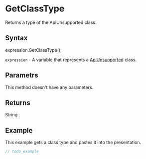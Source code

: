 # GetClassType

Returns a type of the ApiUnsupported class.

## Syntax

expression.GetClassType();

`expression` - A variable that represents a [ApiUnsupported](../ApiUnsupported.md) class.

## Parametrs

This method doesn't have any parameters.

## Returns

String

## Example

This example gets a class type and pastes it into the presentation.

```javascript
// todo_example
```